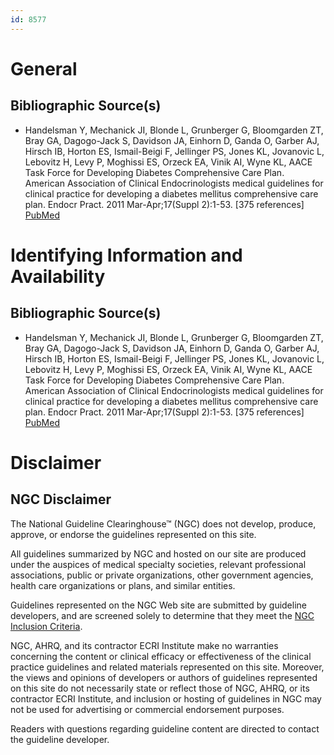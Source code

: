 ```yaml
---
id: 8577
---
```


# General

## Bibliographic Source(s)

- Handelsman Y, Mechanick JI, Blonde L, Grunberger G, Bloomgarden ZT, Bray GA, Dagogo-Jack S, Davidson JA, Einhorn D, Ganda O, Garber AJ, Hirsch IB, Horton ES, Ismail-Beigi F, Jellinger PS, Jones KL, Jovanovic L, Lebovitz H, Levy P, Moghissi ES, Orzeck EA, Vinik AI, Wyne KL, AACE Task Force for Developing Diabetes Comprehensive Care Plan. American Association of Clinical Endocrinologists medical guidelines for clinical practice for developing a diabetes mellitus comprehensive care plan. Endocr Pract. 2011 Mar-Apr;17(Suppl 2):1-53. [375 references] [ PubMed ](http://www.ncbi.nlm.nih.gov/entrez/query.fcgi?cmd=Retrieve&db=pubmed&dopt=Abstract&list_uids=21474420)

# Identifying Information and Availability

## Bibliographic Source(s)

- Handelsman Y, Mechanick JI, Blonde L, Grunberger G, Bloomgarden ZT, Bray GA, Dagogo-Jack S, Davidson JA, Einhorn D, Ganda O, Garber AJ, Hirsch IB, Horton ES, Ismail-Beigi F, Jellinger PS, Jones KL, Jovanovic L, Lebovitz H, Levy P, Moghissi ES, Orzeck EA, Vinik AI, Wyne KL, AACE Task Force for Developing Diabetes Comprehensive Care Plan. American Association of Clinical Endocrinologists medical guidelines for clinical practice for developing a diabetes mellitus comprehensive care plan. Endocr Pract. 2011 Mar-Apr;17(Suppl 2):1-53. [375 references] [ PubMed ](http://www.ncbi.nlm.nih.gov/entrez/query.fcgi?cmd=Retrieve&db=pubmed&dopt=Abstract&list_uids=21474420)

# Disclaimer

## NGC Disclaimer

The National Guideline Clearinghouse™ (NGC) does not develop, produce, approve, or endorse the guidelines represented on this site.

All guidelines summarized by NGC and hosted on our site are produced under the auspices of medical specialty societies, relevant professional associations, public or private organizations, other government agencies, health care organizations or plans, and similar entities.

Guidelines represented on the NGC Web site are submitted by guideline developers, and are screened solely to determine that they meet the [NGC Inclusion Criteria](/help-and-about/summaries/inclusion-criteria).

NGC, AHRQ, and its contractor ECRI Institute make no warranties concerning the content or clinical efficacy or effectiveness of the clinical practice guidelines and related materials represented on this site. Moreover, the views and opinions of developers or authors of guidelines represented on this site do not necessarily state or reflect those of NGC, AHRQ, or its contractor ECRI Institute, and inclusion or hosting of guidelines in NGC may not be used for advertising or commercial endorsement purposes.

Readers with questions regarding guideline content are directed to contact the guideline developer.

